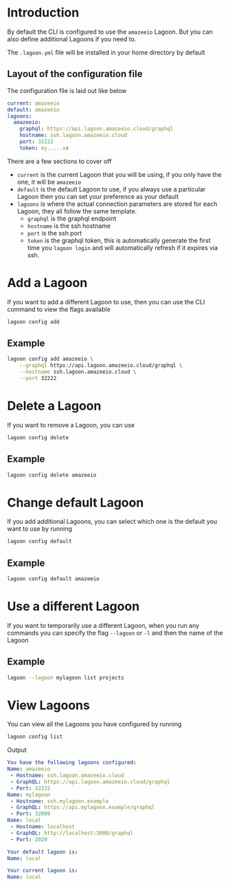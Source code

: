 # Introduction

By default the CLI is configured to use the `amazeeio` Lagoon. But you can also define additional Lagoons if you need to.

The `.lagoon.yml` file will be installed in your home directory by default

## Layout of the configuration file
The configuration file is laid out like below
```yaml
current: amazeeio
default: amazeeio
lagoons:
  amazeeio:
    graphql: https://api.lagoon.amazeeio.cloud/graphql
    hostname: ssh.lagoon.amazeeio.cloud
    port: 32222
    token: ey.....xA
```
There are a few sections to cover off

* `current` is the current Lagoon that you will be using, if you only have the one, it will be `amazeeio`
* `default` is the default Lagoon to use, if you always use a particular Lagoon then you can set your preference as your default
* `lagoons` is where the actual connection parameters are stored for each Lagoon, they all follow the same template.
    * `graphql` is the graphql endpoint
    * `hostname` is the ssh hostname
    * `port` is the ssh port
    * `token` is the graphql token, this is automatically generate the first time you `lagoon login` and will automatically refresh if it expires via ssh.

# Add a Lagoon
If you want to add a different Lagoon to use, then you can use the CLI command to view the flags available
```bash
lagoon config add
```
## Example
```bash
lagoon config add amazeeio \
    --graphql https://api.lagoon.amazeeio.cloud/graphql \
    --hostname ssh.lagoon.amazeeio.cloud \
    --port 32222
```

# Delete a Lagoon
If you want to remove a Lagoon, you can use
```bash
lagoon config delete
```
## Example
```bash
lagoon config delete amazeeio
```

# Change default Lagoon
If you add additional Lagoons, you can select which one is the default you want to use by running
```bash
lagoon config default
```
## Example
```bash
lagoon config default amazeeio
```

# Use a different Lagoon
If you want to temporarily use a different Lagoon, when you run any commands you can specify the flag `--lagoon` or `-l` and then the name of the Lagoon
## Example
```bash
lagoon --lagoon mylagoon list projects
```

# View Lagoons
You can view all the Lagoons you have configured by running
```bash
lagoon config list
```
Output
```yaml
You have the following lagoons configured:
Name: amazeeio
 - Hostname: ssh.lagoon.amazeeio.cloud
 - GraphQL: https://api.lagoon.amazeeio.cloud/graphql
 - Port: 32222
Name: mylagoon
 - Hostname: ssh.mylagoon.example
 - GraphQL: https://api.mylagoon.example/graphql
 - Port: 32000
Name: local
 - Hostname: localhost
 - GraphQL: http://localhost:3000/graphql
 - Port: 2020

Your default lagoon is:
Name: local

Your current lagoon is:
Name: local
```
